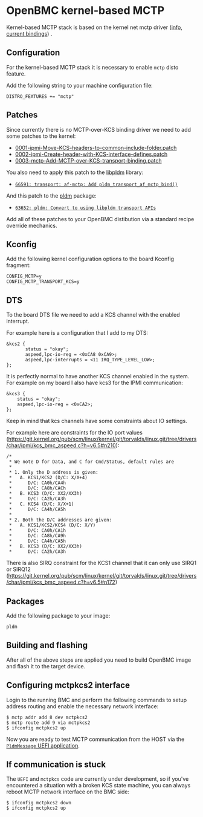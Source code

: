 # OpenBMC kernel-based MCTP

Kernel-based MCTP stack is based on the kernel net mctp driver ([info](https://codeconstruct.com.au/docs/mctp-on-linux-introduction/), [current bindings](https://github.com/openbmc/linux/tree/dev-6.1/drivers/net/mctp))
.

## Configuration

For the kernel-based MCTP stack it is necessary to enable `mctp` disto feature.

Add the following string to your machine configuration file:
```
DISTRO_FEATURES += "mctp"
```

## Patches

Since currently there is no MCTP-over-KCS binding driver we need to add some patches to the kernel:

- [0001-ipmi-Move-KCS-headers-to-common-include-folder.patch](0001-ipmi-Move-KCS-headers-to-common-include-folder.patch)
- [0002-ipmi-Create-header-with-KCS-interface-defines.patch](0002-ipmi-Create-header-with-KCS-interface-defines.patch)
- [0003-mctp-Add-MCTP-over-KCS-transport-binding.patch](0003-mctp-Add-MCTP-over-KCS-transport-binding.patch)

You also need to apply this patch to the [libpldm](https://github.com/openbmc/libpldm) library:
- [`66591: transport: af-mctp: Add pldm_transport_af_mctp_bind()`](https://gerrit.openbmc.org/c/openbmc/libpldm/+/66591)

And this patch to the [pldm](https://github.com/openbmc/pldm) package:
- [`63652: pldm: Convert to using libpldm transport APIs`](https://gerrit.openbmc.org/c/openbmc/pldm/+/63652)

Add all of these patches to your OpenBMC distibution via a standard recipe override mechanics.

## Kconfig

Add the following kernel configuration options to the board Kconfig fragment:
```
CONFIG_MCTP=y
CONFIG_MCTP_TRANSPORT_KCS=y
```

## DTS

To the board DTS file we need to add a KCS channel with the enabled interrupt.

For example here is a configuration that I add to my DTS:
```
&kcs2 {
       status = "okay";
       aspeed,lpc-io-reg = <0xCA8 0xCA9>;
       aspeed,lpc-interrupts = <11 IRQ_TYPE_LEVEL_LOW>;
};
```
It is perfectly normal to have another KCS channel enabled in the system. For example on my board I also have kcs3 for the IPMI communication:
```
&kcs3 {
	status = "okay";
	aspeed,lpc-io-reg = <0xCA2>;
};
```

Keep in mind that kcs channels have some constraints about IO settings.

For example here are constraints for the IO port values (https://git.kernel.org/pub/scm/linux/kernel/git/torvalds/linux.git/tree/drivers/char/ipmi/kcs_bmc_aspeed.c?h=v6.5#n210):
```
/*
 * We note D for Data, and C for Cmd/Status, default rules are
 *
 * 1. Only the D address is given:
 *   A. KCS1/KCS2 (D/C: X/X+4)
 *      D/C: CA0h/CA4h
 *      D/C: CA8h/CACh
 *   B. KCS3 (D/C: XX2/XX3h)
 *      D/C: CA2h/CA3h
 *   C. KCS4 (D/C: X/X+1)
 *      D/C: CA4h/CA5h
 *
 * 2. Both the D/C addresses are given:
 *   A. KCS1/KCS2/KCS4 (D/C: X/Y)
 *      D/C: CA0h/CA1h
 *      D/C: CA8h/CA9h
 *      D/C: CA4h/CA5h
 *   B. KCS3 (D/C: XX2/XX3h)
 *      D/C: CA2h/CA3h
 ```
 
There is also SIRQ constraint for the KCS1 channel that it can only use SIRQ1 or SIRQ12 (https://git.kernel.org/pub/scm/linux/kernel/git/torvalds/linux.git/tree/drivers/char/ipmi/kcs_bmc_aspeed.c?h=v6.5#n172)

## Packages

Add the following package to your image:
```
pldm
```

## Building and flashing

After all of the above steps are applied you need to build OpenBMC image and flash it to the target device.

## Configuring mctpkcs2 interface

Login to the running BMC and perform the following commands to setup address routing and enable the necessary network interface:
```
$ mctp addr add 8 dev mctpkcs2
$ mctp route add 9 via mctpkcs2
$ ifconfig mctpkcs2 up
```

Now you are ready to test MCTP communication from the HOST via the [`PldmMessage` UEFI application](/#test-application).

## If communication is stuck

The `UEFI` and `mctpkcs` code are currently under development, so if you've encountered a situation with a broken KCS state machine, you can always reboot MCTP network interface on the BMC side:
```
$ ifconfig mctpkcs2 down
$ ifconfig mctpkcs2 up
```
